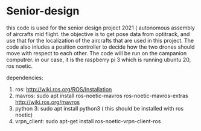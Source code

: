 # Senior-design
this code is used for the senior design project 2021 ( autonomous assembly of aircrafts mid flight. the objective is to get pose data from optitrack, and use that for the localization of the aircrafts that are used in this project. The code also inludes a position controller to decide how the two drones should move with respect to each other. 
The code will be run on the campanion computrer. in our case, it is the raspberry pi 3 which is running ubuntu 20, ros noetic. 

dependencies: 
1) ros: http://wiki.ros.org/ROS/Installation
2) mavros: sudo apt install ros-noetic-mavros ros-noetic-mavros-extras  http://wiki.ros.org/mavros
3) python 3: sudo apt install python3 ( this should be installed with ros noetic)
4) vrpn_client: sudo apt-get install ros-noetic-vrpn-client-ros

